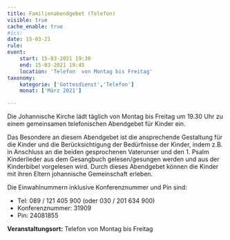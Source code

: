 ```yaml
---
title: Familienabendgebet (Telefon)
visible: true
cache_enable: true
#ics: 
date: 15-03-21
rule: 
event:
	start: 15-03-2021 19:30
	end: 15-03-2021 19:45
	location: 'Telefon  von Montag bis Freitag'
taxonomy:
	kategorie: ['Gottesdienst','Telefon']
	monat: ['März 2021']

---
```

Die Johannische Kirche lädt täglich von Montag bis Freitag um 19.30 Uhr zu einem gemeinsamen telefonischen Abendgebet für Kinder ein.

Das Besondere an diesem Abendgebet ist die ansprechende Gestaltung für die Kinder und die Berücksichtigung der Bedürfnisse der Kinder, indem z.B. in Anschluss an die beiden gesprochenen Vaterunser und den 1. Psalm Kinderlieder aus dem Gesangbuch gelesen/gesungen werden und aus der Kinderbibel vorgelesen wird. Durch dieses Abendgebet können die Kinder mit ihren Eltern johannische Gemeinschaft erleben.

Die Einwahlnummern inklusive Konferenznummer und Pin sind:
* Tel: 089 / 121 405 900 (oder 030 / 201 634 900)
* Konferenznummer: 31909 
* Pin: 24081855



**Veranstaltungsort:** Telefon  von Montag bis Freitag

